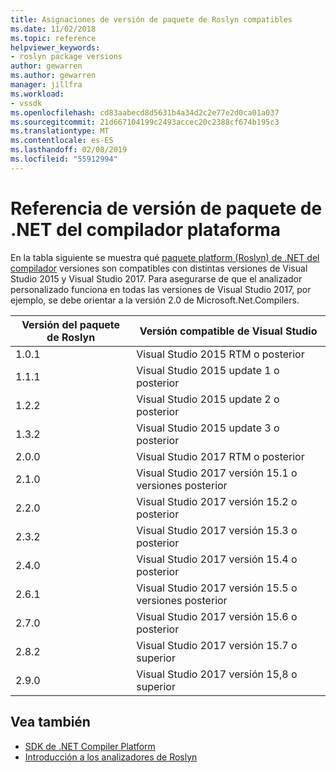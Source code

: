 ```yaml
---
title: Asignaciones de versión de paquete de Roslyn compatibles
ms.date: 11/02/2018
ms.topic: reference
helpviewer_keywords:
- roslyn package versions
author: gewarren
ms.author: gewarren
manager: jillfra
ms.workload:
- vssdk
ms.openlocfilehash: cd83aabecd8d5631b4a34d2c2e77e2d0ca01a037
ms.sourcegitcommit: 21d667104199c2493accec20c2388cf674b195c3
ms.translationtype: MT
ms.contentlocale: es-ES
ms.lasthandoff: 02/08/2019
ms.locfileid: "55912994"
---
```

# <a name="net-compiler-platform-package-version-reference"></a>Referencia de versión de paquete de .NET del compilador plataforma

En la tabla siguiente se muestra qué [paquete platform (Roslyn) de .NET del compilador](https://www.nuget.org/packages/Microsoft.Net.Compilers/) versiones son compatibles con distintas versiones de Visual Studio 2015 y Visual Studio 2017. Para asegurarse de que el analizador personalizado funciona en todas las versiones de Visual Studio 2017, por ejemplo, se debe orientar a la versión 2.0 de Microsoft.Net.Compilers.

| Versión del paquete de Roslyn | Versión compatible de Visual Studio |
| - | - |
| 1.0.1 | Visual Studio 2015 RTM o posterior |
| 1.1.1 | Visual Studio 2015 update 1 o posterior |
| 1.2.2 | Visual Studio 2015 update 2 o posterior |
| 1.3.2 | Visual Studio 2015 update 3 o posterior |
| 2.0.0 | Visual Studio 2017 RTM o posterior |
| 2.1.0 | Visual Studio 2017 versión 15.1 o versiones posterior |
| 2.2.0 | Visual Studio 2017 versión 15.2 o posterior |
| 2.3.2 | Visual Studio 2017 versión 15.3 o posterior |
| 2.4.0 | Visual Studio 2017 versión 15.4 o posterior |
| 2.6.1 | Visual Studio 2017 versión 15.5 o versiones posterior |
| 2.7.0 | Visual Studio 2017 versión 15.6 o posterior |
| 2.8.2 | Visual Studio 2017 versión 15.7 o superior |
| 2.9.0 | Visual Studio 2017 versión 15,8 o superior |

## <a name="see-also"></a>Vea también

- [SDK de .NET Compiler Platform](/dotnet/csharp/roslyn-sdk/)
- [Introducción a los analizadores de Roslyn](getting-started-with-roslyn-analyzers.md)